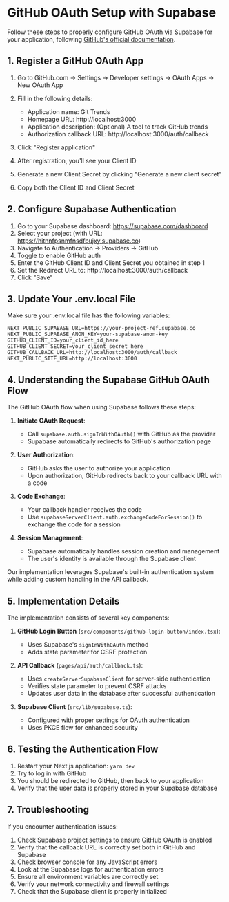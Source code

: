 # GitHub OAuth Setup with Supabase

Follow these steps to properly configure GitHub OAuth via Supabase for your application, following [GitHub's official documentation](https://docs.github.com/en/apps/oauth-apps/building-oauth-apps/authorizing-oauth-apps).

## 1. Register a GitHub OAuth App

1. Go to GitHub.com → Settings → Developer settings → OAuth Apps → New OAuth App
2. Fill in the following details:

   - Application name: Git Trends
   - Homepage URL: http://localhost:3000
   - Application description: (Optional) A tool to track GitHub trends
   - Authorization callback URL: http://localhost:3000/auth/callback

3. Click "Register application"
4. After registration, you'll see your Client ID
5. Generate a new Client Secret by clicking "Generate a new client secret"
6. Copy both the Client ID and Client Secret

## 2. Configure Supabase Authentication

1. Go to your Supabase dashboard: https://supabase.com/dashboard
2. Select your project (with URL: https://hitnnfpsnmfnsdfbujxy.supabase.co)
3. Navigate to Authentication → Providers → GitHub
4. Toggle to enable GitHub auth
5. Enter the GitHub Client ID and Client Secret you obtained in step 1
6. Set the Redirect URL to: http://localhost:3000/auth/callback
7. Click "Save"

## 3. Update Your .env.local File

Make sure your .env.local file has the following variables:

```
NEXT_PUBLIC_SUPABASE_URL=https://your-project-ref.supabase.co
NEXT_PUBLIC_SUPABASE_ANON_KEY=your-supabase-anon-key
GITHUB_CLIENT_ID=your_client_id_here
GITHUB_CLIENT_SECRET=your_client_secret_here
GITHUB_CALLBACK_URL=http://localhost:3000/auth/callback
NEXT_PUBLIC_SITE_URL=http://localhost:3000
```

## 4. Understanding the Supabase GitHub OAuth Flow

The GitHub OAuth flow when using Supabase follows these steps:

1. **Initiate OAuth Request**:

   - Call `supabase.auth.signInWithOAuth()` with GitHub as the provider
   - Supabase automatically redirects to GitHub's authorization page

2. **User Authorization**:

   - GitHub asks the user to authorize your application
   - Upon authorization, GitHub redirects back to your callback URL with a code

3. **Code Exchange**:

   - Your callback handler receives the code
   - Use `supabaseServerClient.auth.exchangeCodeForSession()` to exchange the code for a session

4. **Session Management**:
   - Supabase automatically handles session creation and management
   - The user's identity is available through the Supabase client

Our implementation leverages Supabase's built-in authentication system while adding custom handling in the API callback.

## 5. Implementation Details

The implementation consists of several key components:

1. **GitHub Login Button** (`src/components/github-login-button/index.tsx`):

   - Uses Supabase's `signInWithOAuth` method
   - Adds state parameter for CSRF protection

2. **API Callback** (`pages/api/auth/callback.ts`):

   - Uses `createServerSupabaseClient` for server-side authentication
   - Verifies state parameter to prevent CSRF attacks
   - Updates user data in the database after successful authentication

3. **Supabase Client** (`src/lib/supabase.ts`):
   - Configured with proper settings for OAuth authentication
   - Uses PKCE flow for enhanced security

## 6. Testing the Authentication Flow

1. Restart your Next.js application: `yarn dev`
2. Try to log in with GitHub
3. You should be redirected to GitHub, then back to your application
4. Verify that the user data is properly stored in your Supabase database

## 7. Troubleshooting

If you encounter authentication issues:

1. Check Supabase project settings to ensure GitHub OAuth is enabled
2. Verify that the callback URL is correctly set both in GitHub and Supabase
3. Check browser console for any JavaScript errors
4. Look at the Supabase logs for authentication errors
5. Ensure all environment variables are correctly set
6. Verify your network connectivity and firewall settings
7. Check that the Supabase client is properly initialized
